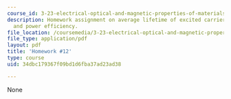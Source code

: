 ```yaml
---
course_id: 3-23-electrical-optical-and-magnetic-properties-of-materials-fall-2007
description: Homework assignment on average lifetime of excited carriers, laser oscillation,
  and power efficiency.
file_location: /coursemedia/3-23-electrical-optical-and-magnetic-properties-of-materials-fall-2007/34dbc179367f09bd1d6fba37ad23ad38_ps12.pdf
file_type: application/pdf
layout: pdf
title: 'Homework #12'
type: course
uid: 34dbc179367f09bd1d6fba37ad23ad38

---
```

None